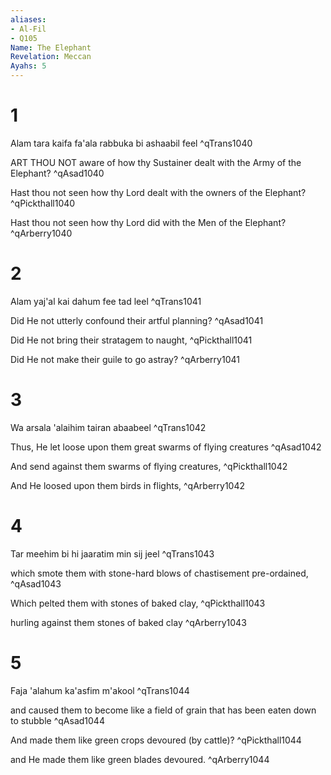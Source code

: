 ```yaml
---
aliases:
- Al-Fil
- Q105
Name: The Elephant
Revelation: Meccan
Ayahs: 5
---
```


# 1

Alam tara kaifa fa'ala rabbuka bi ashaabil feel ^qTrans1040


ART THOU NOT aware of how thy Sustainer dealt with the Army of the Elephant? ^qAsad1040


Hast thou not seen how thy Lord dealt with the owners of the Elephant? ^qPickthall1040


Hast thou not seen how thy Lord did with the Men of the Elephant? ^qArberry1040

# 2

Alam yaj'al kai dahum fee tad leel ^qTrans1041


Did He not utterly confound their artful planning? ^qAsad1041


Did He not bring their stratagem to naught, ^qPickthall1041


Did He not make their guile to go astray? ^qArberry1041

# 3

Wa arsala 'alaihim tairan abaabeel ^qTrans1042


Thus, He let loose upon them great swarms of flying creatures ^qAsad1042


And send against them swarms of flying creatures, ^qPickthall1042


And He loosed upon them birds in flights, ^qArberry1042

# 4

Tar meehim bi hi jaaratim min sij jeel ^qTrans1043


which smote them with stone-hard blows of chastisement pre-ordained, ^qAsad1043


Which pelted them with stones of baked clay, ^qPickthall1043


hurling against them stones of baked clay ^qArberry1043

# 5

Faja 'alahum ka'asfim m'akool ^qTrans1044


and caused them to become like a field of grain that has been eaten down to stubble ^qAsad1044


And made them like green crops devoured (by cattle)? ^qPickthall1044


and He made them like green blades devoured. ^qArberry1044

